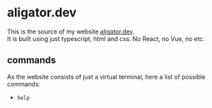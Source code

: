 # aligator.dev

This is the source of my website [aligator.dev](https://aligator.dev).  
It is built using just typescript, html and css. No React, no Vue, no etc.

## commands
As the website consists of just a virtual terminal, 
here a list of possible commands:
* `help`